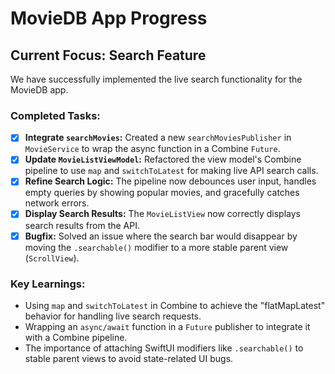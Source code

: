 
# MovieDB App Progress

## Current Focus: Search Feature

We have successfully implemented the live search functionality for the MovieDB app.

### Completed Tasks:

- [x] **Integrate `searchMovies`:** Created a new `searchMoviesPublisher` in `MovieService` to wrap the async function in a Combine `Future`.
- [x] **Update `MovieListViewModel`:** Refactored the view model's Combine pipeline to use `map` and `switchToLatest` for making live API search calls.
- [x] **Refine Search Logic:** The pipeline now debounces user input, handles empty queries by showing popular movies, and gracefully catches network errors.
- [x] **Display Search Results:** The `MovieListView` now correctly displays search results from the API.
- [x] **Bugfix:** Solved an issue where the search bar would disappear by moving the `.searchable()` modifier to a more stable parent view (`ScrollView`).

### Key Learnings:

- Using `map` and `switchToLatest` in Combine to achieve the "flatMapLatest" behavior for handling live search requests.
- Wrapping an `async/await` function in a `Future` publisher to integrate it with a Combine pipeline.
- The importance of attaching SwiftUI modifiers like `.searchable()` to stable parent views to avoid state-related UI bugs.
